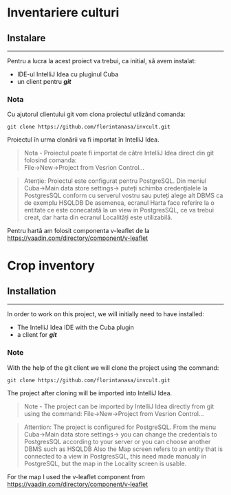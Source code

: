 # Inventariere culturi
## Instalare
***
Pentru a lucra la acest proiect va trebui, ca initial, să avem instalat:
+ IDE-ul IntelliJ Idea cu pluginul Cuba
+ un client pentru _**git**_

### Nota

Cu ajutorul clientului git vom clona proiectul utlizând comanda:

`git clone https://github.com/florintanasa/invcult.git`

Proiectul în urma clonării va fi importat în IntelliJ Idea.  

> Nota - Proiectul poate fi importat de către IntelliJ Idea direct din git folosind comanda:  
> File->New->Project from Vesrion Control...  
  
> Atenție:  Proiectul este configurat pentru PostgreSQL. Din meniul Cuba->Main data store settings-> puteți schimba credențialele la PostgresSQL conform cu serverul vostru sau puteți alege alt DBMS ca de exemplu HSQLDB 
> De asemenea, ecranul Harta face referire la o entitate ce este conecatată la un view in PostgresSQL, ce va trebui creat, dar harta din ecranul Localități este utilizabilă.

Pentru hartă am folosit componenta v-leaflet de la https://vaadin.com/directory/component/v-leaflet



# Crop inventory
## Installation
***
In order to work on this project, we will initially need to have installed:
+ The IntelliJ Idea IDE with the Cuba plugin
+ a client for _**git**_

### Note

With the help of the git client we will clone the project using the command:

`git clone https://github.com/florintanasa/invcult.git`

The project after cloning will be imported into IntelliJ Idea.

> Note - The project can be imported by IntelliJ Idea directly from git using the command:
> File->New->Project from Vesrion Control...
  
> Attention: The project is configured for PostgreSQL. From the menu Cuba->Main data store settings-> you can change the credentials to PostgresSQL according to your server or you can choose another DBMS such as HSQLDB
> Also the Map screen refers to an entity that is connected to a view in PostgresSQL, this need made manualy in PostgreSQL, but the map in the Locality screen is usable.

For the map I used the v-leaflet component from https://vaadin.com/directory/component/v-leaflet
